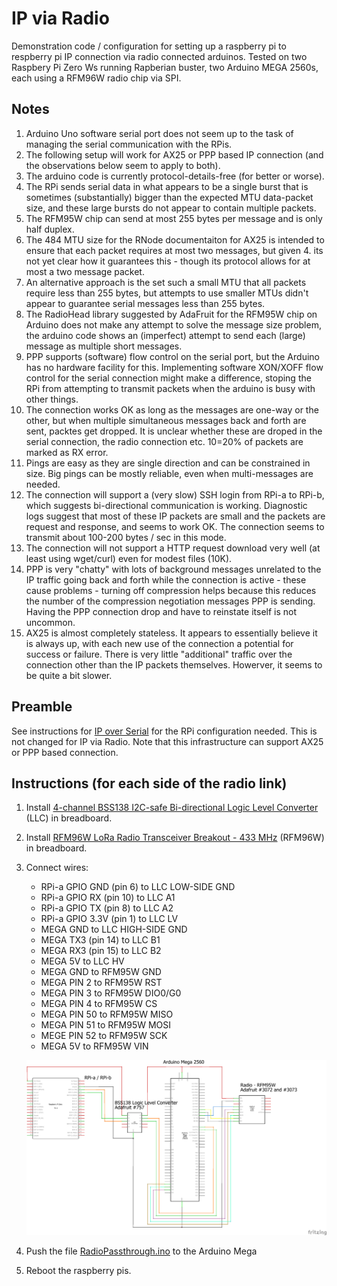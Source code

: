 # IP via Radio

Demonstration code / configuration for setting up a raspberry pi to respberry pi IP connection via radio connected arduinos. Tested on two Raspbery Pi Zero Ws running Rapberian buster, two Arduino MEGA 2560s, each using a RFM96W radio chip via SPI.

## Notes
1. Arduino Uno software serial port does not seem up to the task of managing the serial communication with the RPis.
1. The following setup will work for AX25 or PPP based IP connection (and the observations below seem to apply to both). 
1. The arduino code is currently protocol-details-free (for better or worse). 
1. The RPi sends serial data in what appears to be a single burst that is sometimes (substantially) bigger than the expected MTU data-packet size, and these large bursts do not appear to contain multiple packets.
1. The RFM95W chip can send at most 255 bytes per message and is only half duplex.
1. The 484 MTU size for the RNode documentaiton for AX25 is intended to ensure that each packet requires at most two messages, but given 4. its not yet clear how it guarantees this - though its protocol allows for at most a two message packet. 
1. An alternative approach is the set such a small MTU that all packets require less than 255 bytes, but attempts to use smaller MTUs didn't appear to guarantee serial messages less than 255 bytes. 
1. The RadioHead library suggested by AdaFruit for the RFM95W chip on Arduino does not make any attempt to solve the message size problem, the arduino code shows an (imperfect) attempt to send each (large) message as multiple short messages. 
1. PPP supports (software) flow control on the serial port, but the Arduino has no hardware facility for this. Implementing software XON/XOFF flow control for the serial connection might make a difference, stoping the RPi from attempting to transmit packets when the arduino is busy with other things. 
1. The connection works OK as long as the messages are one-way or the other, but when multiple simultaneous messages back and forth are sent, packtes get dropped. It is unclear whether these are droped in the serial connection, the radio connection etc. 10=20% of packets are marked as RX error. 
1. Pings are easy as they are single direction and can be constrained in size. Big pings can be mostly reliable, even when multi-messages are needed.
1. The connection will support a (very slow) SSH login from RPi-a to RPi-b, which suggests bi-directional communication is working. Diagnostic logs suggest that most of these IP packets are small and the packets are request and response, and seems to work OK. The connection seems to transmit about 100-200 bytes / sec in this mode. 
1. The connection will not support a HTTP request download very well (at least using wget/curl) even for modest files (10K). 
1. PPP is very "chatty" with lots of background messages unrelated to the IP traffic going back and forth while the connection is active - these cause problems - turning off compression helps because this reduces the number of the compression negotiation messages PPP is sending. Having the PPP connection drop and have to reinstate itself is not uncommon. 
1. AX25 is almost completely stateless. It appears to essentially believe it is always up, with each new use of the connection a potential for success or failure. There is very little "additional" traffic over the connection other than the IP packets themselves. Howerver, it seems to be quite a bit slower. 

## Preamble
See instructions for [IP over Serial](../ipoverserial/README.md) for the RPi configuration needed. This is not changed for IP via Radio. Note that this infrastructure can support AX25 or PPP based connection.

## Instructions (for each side of the radio link)
1. Install [4-channel BSS138 I2C-safe Bi-directional Logic Level Converter](https://www.adafruit.com/product/757) (LLC) in breadboard. 
1. Install [RFM96W LoRa Radio Transceiver Breakout - 433 MHz](https://www.adafruit.com/product/3073) (RFM96W) in breadboard. 
1. Connect wires:
   * RPi-a GPIO GND (pin 6) to LLC LOW-SIDE GND 
   * RPi-a GPIO RX (pin 10) to LLC A1
   * RPi-a GPIO TX (pin 8) to LLC A2
   * RPi-a GPIO 3.3V (pin 1) to LLC LV
   * MEGA GND to LLC HIGH-SIDE GND
   * MEGA TX3 (pin 14) to LLC B1
   * MEGA RX3 (pin 15) to LLC B2
   * MEGA 5V to LLC HV
   * MEGA GND to RFM95W GND
   * MEGA PIN 2 to RFM95W RST
   * MEGA PIN 3 to RFM95W DIO0/G0
   * MEGA PIN 4 to RFM95W CS
   * MEGA PIN 50 to RFM95W MISO
   * MEGA PIN 51 to RFM95W MOSI
   * MEGE PIN 52 to RFM95W SCK
   * MEGA 5V to RFM95W VIN
  
   <A href="ipviaradio_schem.png"><img src="ipviaradio_schem.png" width=700></A>
   
1. Push the file [RadioPassthrough.ino](RadioPassthrough.ino) to the Arduino Mega
1. Reboot the raspberry pis. 
   
   
